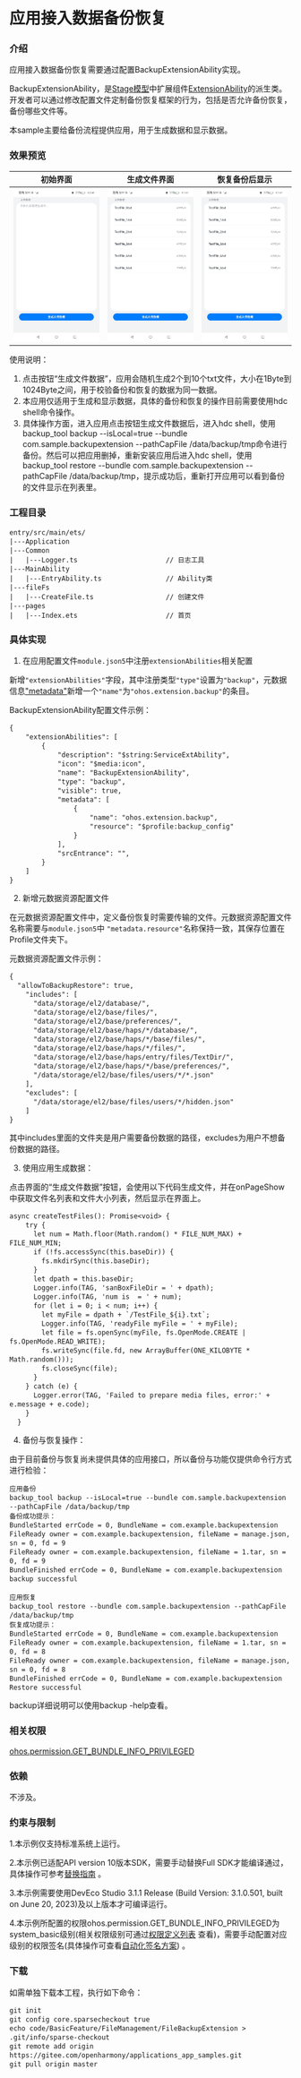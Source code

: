 # 应用接入数据备份恢复

### 介绍

应用接入数据备份恢复需要通过配置BackupExtensionAbility实现。

BackupExtensionAbility，是[Stage模型](https://gitee.com/openharmony/docs/blob/master/zh-cn/application-dev/application-models/stage-model-development-overview.md)中扩展组件[ExtensionAbility](https://gitee.com/openharmony/docs/blob/master/zh-cn/application-dev/application-models/extensionability-overview.md)的派生类。开发者可以通过修改配置文件定制备份恢复框架的行为，包括是否允许备份恢复，备份哪些文件等。

本sample主要给备份流程提供应用，用于生成数据和显示数据。

### 效果预览

|初始界面|生成文件界面|恢复备份后显示|
|--------------------------------|--------------------------------|--------------------------------|
|![](screenshots/mainEntry.jpeg)|![](screenshots/fileList.jpeg)|![](screenshots/fileList.jpeg)|

使用说明：

1. 点击按钮“生成文件数据”，应用会随机生成2个到10个txt文件，大小在1Byte到1024Byte之间，用于校验备份和恢复的数据为同一数据。
2. 本应用仅适用于生成和显示数据，具体的备份和恢复的操作目前需要使用hdc shell命令操作。
3. 具体操作方面，进入应用点击按钮生成文件数据后，进入hdc shell，使用backup_tool backup --isLocal=true --bundle com.sample.backupextension  --pathCapFile /data/backup/tmp命令进行备份。然后可以把应用删掉，重新安装应用后进入hdc shell，使用backup_tool restore --bundle com.sample.backupextension --pathCapFile /data/backup/tmp，提示成功后，重新打开应用可以看到备份的文件显示在列表里。

### 工程目录
```
entry/src/main/ets/
|---Application
|---Common
|   |---Logger.ts                      // 日志工具
|---MainAbility
|   |---EntryAbility.ts                // Ability类
|---fileFs
|   |---CreateFile.ts                  // 创建文件
|---pages
|   |---Index.ets                      // 首页
```
### 具体实现

1. 在应用配置文件`module.json5`中注册`extensionAbilities`相关配置

新增`"extensionAbilities"`字段，其中注册类型`"type"`设置为`"backup"`，元数据信息["metadata"](https://gitee.com/openharmony/docs/blob/master/zh-cn/application-dev/reference/apis/js-apis-bundleManager-metadata.md)新增一个`"name"`为`"ohos.extension.backup"`的条目。

BackupExtensionAbility配置文件示例：

```
{
    "extensionAbilities": [
        {
            "description": "$string:ServiceExtAbility",
            "icon": "$media:icon",
            "name": "BackupExtensionAbility",
            "type": "backup",
            "visible": true,
            "metadata": [
                {
                    "name": "ohos.extension.backup",
                    "resource": "$profile:backup_config"
                }
            ],
            "srcEntrance": "",
        }      
    ]
}
```

2. 新增元数据资源配置文件

在元数据资源配置文件中，定义备份恢复时需要传输的文件。元数据资源配置文件名称需要与`module.json5`中 `"metadata.resource"`名称保持一致，其保存位置在Profile文件夹下。

元数据资源配置文件示例：

```
{
  "allowToBackupRestore": true,
    "includes": [
      "data/storage/el2/database/",
      "data/storage/el2/base/files/",
      "data/storage/el2/base/preferences/",
      "data/storage/el2/base/haps/*/database/",
      "data/storage/el2/base/haps/*/base/files/",
      "data/storage/el2/base/haps/*/files/",
      "data/storage/el2/base/haps/entry/files/TextDir/",
      "data/storage/el2/base/haps/*/base/preferences/",
      "/data/storage/el2/base/files/users/*/*.json"
    ],
    "excludes": [
      "/data/storage/el2/base/files/users/*/hidden.json"
    ]
}
```

其中includes里面的文件夹是用户需要备份数据的路径，excludes为用户不想备份数据的路径。

3. 使用应用生成数据：

点击界面的“生成文件数据”按钮，会使用以下代码生成文件，并在onPageShow中获取文件名列表和文件大小列表，然后显示在界面上。

```
async createTestFiles(): Promise<void> {
    try {
      let num = Math.floor(Math.random() * FILE_NUM_MAX) + FILE_NUM_MIN;
      if (!fs.accessSync(this.baseDir)) {
        fs.mkdirSync(this.baseDir);
      }
      let dpath = this.baseDir;
      Logger.info(TAG, 'sanBoxFileDir = ' + dpath);
      Logger.info(TAG, 'num is  = ' + num);
      for (let i = 0; i < num; i++) {
        let myFile = dpath + `/TestFile_${i}.txt`;
        Logger.info(TAG, 'readyFile myFile = ' + myFile);
        let file = fs.openSync(myFile, fs.OpenMode.CREATE | fs.OpenMode.READ_WRITE);
        fs.writeSync(file.fd, new ArrayBuffer(ONE_KILOBYTE * Math.random()));
        fs.closeSync(file);
      }
    } catch (e) {
      Logger.error(TAG, 'Failed to prepare media files, error:' + e.message + e.code);
    }
  }
```

4. 备份与恢复操作：

由于目前备份与恢复尚未提供具体的应用接口，所以备份与功能仅提供命令行方式进行检验：

```
应用备份
backup_tool backup --isLocal=true --bundle com.sample.backupextension  --pathCapFile /data/backup/tmp
备份成功提示：
BundleStarted errCode = 0, BundleName = com.example.backupextension
FileReady owner = com.example.backupextension, fileName = manage.json, sn = 0, fd = 9
FileReady owner = com.example.backupextension, fileName = 1.tar, sn = 0, fd = 9
BundleFinished errCode = 0, BundleName = com.example.backupextension
backup successful

应用恢复
backup_tool restore --bundle com.sample.backupextension --pathCapFile /data/backup/tmp
恢复成功提示：
BundleStarted errCode = 0, BundleName = com.example.backupextension
FileReady owner = com.example.backupextension, fileName = 1.tar, sn = 0, fd = 8
FileReady owner = com.example.backupextension, fileName = manage.json, sn = 0, fd = 8
BundleFinished errCode = 0, BundleName = com.example.backupextension
Restore successful
```

backup详细说明可以使用backup -help查看。



### 相关权限

[ohos.permission.GET_BUNDLE_INFO_PRIVILEGED](https://gitee.com/openharmony/docs/blob/master/zh-cn/application-dev/security/permission-list.md#ohospermissionget_bundle_info_privileged)



### 依赖

不涉及。

### 约束与限制

1.本示例仅支持标准系统上运行。

2.本示例已适配API version 10版本SDK，需要手动替换Full SDK才能编译通过，具体操作可参考[替换指南](https://docs.openharmony.cn/pages/v3.2/zh-cn/application-dev/quick-start/full-sdk-switch-guide.md/) 。

3.本示例需要使用DevEco Studio 3.1.1 Release (Build Version: 3.1.0.501, built on June 20, 2023)及以上版本才可编译运行。

4.本示例所配置的权限ohos.permission.GET_BUNDLE_INFO_PRIVILEGED为system_basic级别(相关权限级别可通过[权限定义列表](https://gitee.com/openharmony/docs/blob/master/zh-cn/application-dev/security/permission-list.md) 查看)，需要手动配置对应级别的权限签名(具体操作可查看[自动化签名方案](https://docs.openharmony.cn/pages/v3.2/zh-cn/application-dev/security/hapsigntool-overview.md/)) 。



### 下载

如需单独下载本工程，执行如下命令：
```
git init
git config core.sparsecheckout true
echo code/BasicFeature/FileManagement/FileBackupExtension > .git/info/sparse-checkout
git remote add origin https://gitee.com/openharmony/applications_app_samples.git
git pull origin master

```
